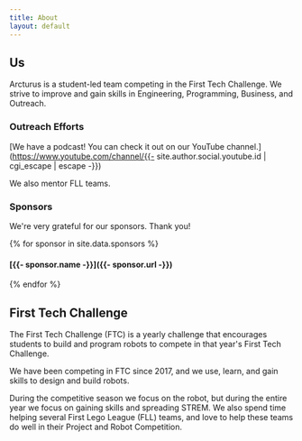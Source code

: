 ```yaml
---
title: About
layout: default
---
```


## Us

Arcturus is a student-led team competing in the First Tech Challenge. We strive to improve and gain skills in Engineering, Programming, Business, and Outreach.

### Outreach Efforts

[We have a podcast! You can check it out on our YouTube channel.](https://www.youtube.com/channel/{{- site.author.social.youtube.id | cgi_escape | escape -}})

We also mentor FLL teams.

### Sponsors

We're very grateful for our sponsors. Thank you!

{% for sponsor in site.data.sponsors %}

#### [{{- sponsor.name -}}]({{- sponsor.url -}})

{% endfor %}

## First Tech Challenge

The First Tech Challenge (FTC) is a yearly challenge that encourages students to build and program robots to compete in that year's First Tech Challenge.

We have been competing in FTC since 2017, and we use, learn, and gain skills to design and build robots.

During the competitive season we focus on the robot, but during the entire year we focus on gaining skills and spreading STREM.
We also spend time helping several First Lego League (FLL) teams, and love to help these teams do well in their Project and Robot Competition.
